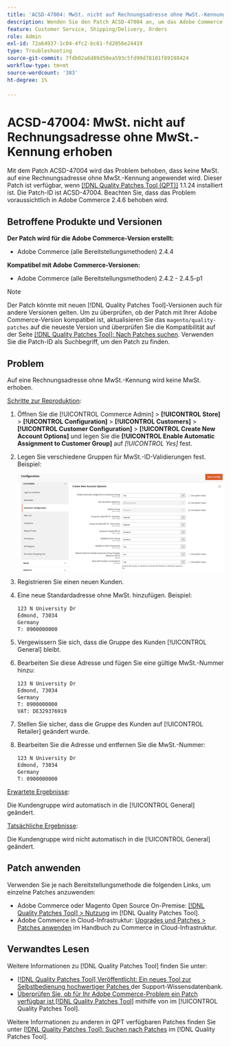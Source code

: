 ```yaml
---
title: 'ACSD-47004: MwSt. nicht auf Rechnungsadresse ohne MwSt.-Kennung erhoben'
description: Wenden Sie den Patch ACSD-47004 an, um das Adobe Commerce-Problem zu beheben, bei dem auf eine Rechnungsadresse ohne MwSt.-Kennung keine MwSt. angewendet wird.
feature: Customer Service, Shipping/Delivery, Orders
role: Admin
exl-id: 72a64937-1c04-4fc2-bc61-fd2056e24419
type: Troubleshooting
source-git-commit: 7fdb02a6d89d50ea593c5fd99d78101f89198424
workflow-type: tm+mt
source-wordcount: '383'
ht-degree: 1%

---
```


# ACSD-47004: MwSt. nicht auf Rechnungsadresse ohne MwSt.-Kennung erhoben

Mit dem Patch ACSD-47004 wird das Problem behoben, dass keine MwSt. auf eine Rechnungsadresse ohne MwSt.-Kennung angewendet wird. Dieser Patch ist verfügbar, wenn [[!DNL Quality Patches Tool (QPT)]](https://experienceleague.adobe.com/en/docs/commerce-operations/tools/quality-patches-tool/quality-patches-tool-to-self-serve-quality-patches) 1.1.24 installiert ist. Die Patch-ID ist ACSD-47004. Beachten Sie, dass das Problem voraussichtlich in Adobe Commerce 2.4.6 behoben wird.

## Betroffene Produkte und Versionen

**Der Patch wird für die Adobe Commerce-Version erstellt:**

* Adobe Commerce (alle Bereitstellungsmethoden) 2.4.4

**Kompatibel mit Adobe Commerce-Versionen:**

* Adobe Commerce (alle Bereitstellungsmethoden) 2.4.2 - 2.4.5-p1

>[!NOTE]
>
>Der Patch könnte mit neuen [!DNL Quality Patches Tool]-Versionen auch für andere Versionen gelten. Um zu überprüfen, ob der Patch mit Ihrer Adobe Commerce-Version kompatibel ist, aktualisieren Sie das `magento/quality-patches` auf die neueste Version und überprüfen Sie die Kompatibilität auf der Seite [[!DNL Quality Patches Tool]: Nach Patches suchen](https://experienceleague.adobe.com/tools/commerce-quality-patches/index.html). Verwenden Sie die Patch-ID als Suchbegriff, um den Patch zu finden.

## Problem

Auf eine Rechnungsadresse ohne MwSt.-Kennung wird keine MwSt. erhoben.

<u>Schritte zur Reproduktion</u>:

1. Öffnen Sie die [!UICONTROL Commerce Admin] > **[!UICONTROL Store]** > **[!UICONTROL Configuration]** > **[!UICONTROL Customers]** > **[!UICONTROL Customer Configuration]** > **[!UICONTROL Create New Account Options]** und legen Sie die **[!UICONTROL Enable Automatic Assignment to Customer Group]** auf *[!UICONTROL Yes]* fest.
1. Legen Sie verschiedene Gruppen für MwSt.-ID-Validierungen fest. Beispiel:

   ![VAT-ID-validations](/help/assets/tools/vat-id-validations.png)

1. Registrieren Sie einen neuen Kunden.
1. Eine neue Standardadresse ohne MwSt. hinzufügen. Beispiel:

   ```
   123 N University Dr
   Edmond, 73034
   Germany
   T: 0900000000
   ```

1. Vergewissern Sie sich, dass die Gruppe des Kunden [!UICONTROL General] bleibt.
1. Bearbeiten Sie diese Adresse und fügen Sie eine gültige MwSt.-Nummer hinzu:

   ```
   123 N University Dr
   Edmond, 73034
   Germany
   T: 0900000000
   VAT: DE329376919
   ```

1. Stellen Sie sicher, dass die Gruppe des Kunden auf [!UICONTROL Retailer] geändert wurde.
1. Bearbeiten Sie die Adresse und entfernen Sie die MwSt.-Nummer:

   ```
   123 N University Dr
   Edmond, 73034
   Germany
   T: 0900000000
   ```

<u>Erwartete Ergebnisse</u>:

Die Kundengruppe wird automatisch in die [!UICONTROL General] geändert.

<u>Tatsächliche Ergebnisse</u>:

Die Kundengruppe wird nicht automatisch in die [!UICONTROL General] geändert.

## Patch anwenden

Verwenden Sie je nach Bereitstellungsmethode die folgenden Links, um einzelne Patches anzuwenden:

* Adobe Commerce oder Magento Open Source On-Premise: [[!DNL Quality Patches Tool] > Nutzung](/help/tools/quality-patches-tool/usage.md) im [!DNL Quality Patches Tool].
* Adobe Commerce in Cloud-Infrastruktur: [Upgrades und Patches > Patches anwenden](https://experienceleague.adobe.com/docs/commerce-cloud-service/user-guide/develop/upgrade/apply-patches.html) im Handbuch zu Commerce in Cloud-Infrastruktur.

## Verwandtes Lesen

Weitere Informationen zu [!DNL Quality Patches Tool] finden Sie unter:

* [[!DNL Quality Patches Tool] Veröffentlicht: Ein neues Tool zur Selbstbedienung hochwertiger Patches ](https://experienceleague.adobe.com/en/docs/commerce-operations/tools/quality-patches-tool/quality-patches-tool-to-self-serve-quality-patches) der Support-Wissensdatenbank.
* [Überprüfen Sie, ob für Ihr Adobe Commerce-Problem ein Patch verfügbar ist [!DNL Quality Patches Tool]](/help/tools/quality-patches-tool/patches-available-in-qpt/check-patch-for-magento-issue-with-magento-quality-patches.md) mithilfe von im [!UICONTROL Quality Patches Tool].


Weitere Informationen zu anderen in QPT verfügbaren Patches finden Sie unter [[!DNL Quality Patches Tool]: Suchen nach Patches](https://experienceleague.adobe.com/tools/commerce-quality-patches/index.html) im [!DNL Quality Patches Tool].
